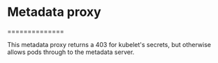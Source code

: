 # Metadata proxy
==============

This metadata proxy returns a 403 for kubelet's secrets, but otherwise allows
pods through to the metadata server.
